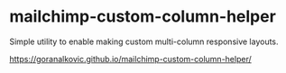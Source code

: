 # mailchimp-custom-column-helper
Simple utility to enable making custom multi-column responsive layouts.

https://goranalkovic.github.io/mailchimp-custom-column-helper/
